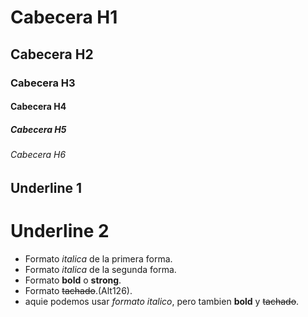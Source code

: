# Cabecera H1
## Cabecera H2
### Cabecera H3
#### Cabecera H4
##### Cabecera H5
###### Cabecera H6


Underline 1
---------

Underline 2
========

- Formato *italica* de la primera forma.
- Formato _italica_ de la segunda forma.
- Formato **bold** o __strong__.
- Formato ~~tachado~~.(Alt126).
- aquie podemos usar *formato italico*, pero tambien **bold** y ~~tachado~~.